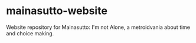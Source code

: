 # mainasutto-website
Website repository for Mainasutto: I'm not Alone, a metroidvania about time and choice making.

